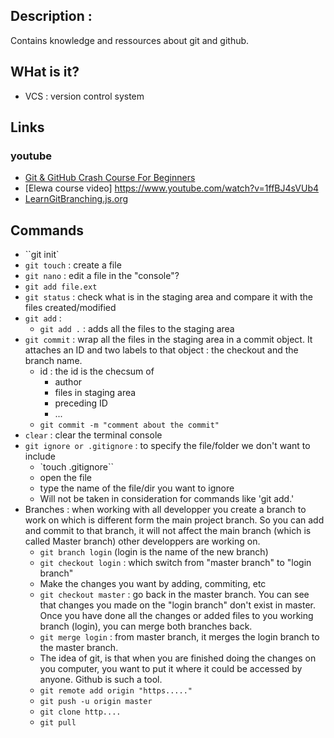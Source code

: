 
## Description : 
Contains knowledge and ressources about git and github.

## WHat is it?
  * VCS : version control system
## Links

### youtube 
  * [Git & GitHub Crash Course For Beginners](https://www.youtube.com/watch?v=SWYqp7iY_Tc)
  * [Elewa course video] https://www.youtube.com/watch?v=1ffBJ4sVUb4
  * [LearnGitBranching.js.org](http://learngitbranching.js.org/)

## Commands
 * ``git init`
 * `git touch` : create a file
 * `git nano` : edit a file in the "console"?
 * `git add file.ext`
 * `git status` : check what is in the staging area and compare it with the files created/modified
 * `git add` :
   * `git add .` : adds all the files to the staging area
 * `git commit` : wrap all the files in the staging area in a commit object. It attaches an ID and two labels to that object  : the checkout and the branch name.
   * id : the id is the checsum of 
     * author
     * files in staging area
     * preceding ID
     * ...
   * `git commit -m "comment about the commit"`
 * `clear` : clear the terminal console
 * `git ignore or .gitignore` : to specify the file/folder we don't want to include
   * `touch .gitignore``
   * open the file 
   * type the name of the file/dir you want to ignore
   * Will not be taken in consideration for commands like 'git add.'
 * Branches : when working with all developper you create a branch to work on which is different form the main project branch. So you can add and commit to that branch, it will not affect the main branch (which is called Master branch) other developpers are working on.
   * `git branch login` (login is the name of the new branch)
   * `git checkout login` : which switch from "master branch" to "login branch"
   * Make the changes you want by adding, commiting, etc
   * `git checkout master` : go back in the master branch. You can see that changes you made on the "login branch" don't exist in master. Once you have done all the changes or added files to you working branch (login), you can merge both branches back.
   * `git merge login` : from master branch, it merges the login branch to the master branch.
   * The idea of git, is that when you are finished doing the changes on you computer, you want to put it where it could be accessed by anyone. Github is such a tool.
   * `git remote add origin "https....."`
   * `git push -u origin master`
   * `git clone http....`
   * `git pull`
   
   
   
   
